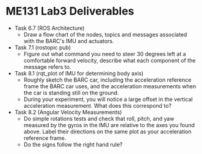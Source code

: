 # ME131 Lab3 Deliverables

* Task 6.7 (ROS Architecture)
  * Draw a flow chart of the nodes, topics and messages associated with the BARC's IMU and actuators.
* Task 7.1 (rostopic pub)
  * Figure out what command you need to steer 30 degrees left at a comfortable forward velocity, describe what each component of the message refers to.
* Task 8.1 (rqt_plot of IMU for determining body axis)
  * Roughly sketch the BARC car, including the acceleration reference frame the BARC car uses, and the acceleration measurements when the car is standing still on the ground.
  * During your experiment, you will notice a large offset in the vertical acceleration measurement. What does this correspond to?
* Task 8.2 (Angular Velocity Measurements)
  * Do simple rotations tests and check that roll, pitch, and yaw measured by the gyros in the IMU are relative to the axes you found above. Label their directions on the same plot as your acceleration reference frame.
  * Do the signs follow the right hand rule?